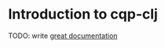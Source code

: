 # Introduction to cqp-clj

TODO: write [great documentation](http://jacobian.org/writing/what-to-write/)
